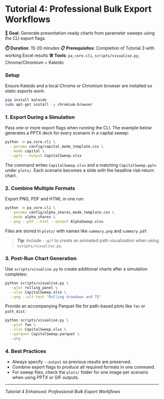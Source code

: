 # Tutorial 4: Professional Bulk Export Workflows

**🎯 Goal**: Generate presentation-ready charts from parameter sweeps using the CLI export flags.

**⏱️ Duration**: 15-20 minutes
**📋 Prerequisites**: Completion of Tutorial 3 with working Excel results
**🛠️ Tools**: `pa_core.cli`, `scripts/visualise.py`, Chrome/Chromium + Kaleido

### Setup

Ensure Kaleido and a local Chrome or Chromium browser are installed so static exports work:

```bash
pip install kaleido
sudo apt-get install -y chromium-browser
```

### 1. Export During a Simulation

Pass one or more export flags when running the CLI. The example below generates a PPTX deck for every scenario in a capital sweep:

```bash
python -m pa_core.cli \
  --params config/capital_mode_template.csv \
  --mode capital \
  --pptx --output CapitalSweep.xlsx
```

The command writes `CapitalSweep.xlsx` and a matching `CapitalSweep.pptx` under `plots/`. Each scenario becomes a slide with the headline risk‑return chart.

### 2. Combine Multiple Formats

Export PNG, PDF and HTML in one run:

```bash
python -m pa_core.cli \
  --params config/alpha_shares_mode_template.csv \
  --mode alpha_shares \
  --png --pdf --html --output AlphaSweep.xlsx
```

Files are stored in `plots/` with names like `summary.png` and `summary.pdf`.

> **Tip**: Include `--gif` to create an animated path visualisation when using `scripts/visualise.py`.

### 3. Post‑Run Chart Generation

Use `scripts/visualise.py` to create additional charts after a simulation completes:

```bash
python scripts/visualise.py \
  --plot rolling_panel \
  --xlsx CapitalSweep.xlsx \
  --png --alt-text "Rolling drawdown and TE"
```

Provide an accompanying Parquet file for path-based plots like `fan` or `path_dist`:

```bash
python scripts/visualise.py \
  --plot fan \
  --xlsx CapitalSweep.xlsx \
  --parquet CapitalSweep.parquet \
  --png
```

### 4. Best Practices

- Always specify `--output` so previous results are preserved.
- Combine export flags to produce all required formats in one command.
- For sweep files, check the `plots/` folder for one image per scenario when using PPTX or GIF outputs.

---

*Tutorial 4 Enhanced: Professional Bulk Export Workflows*
